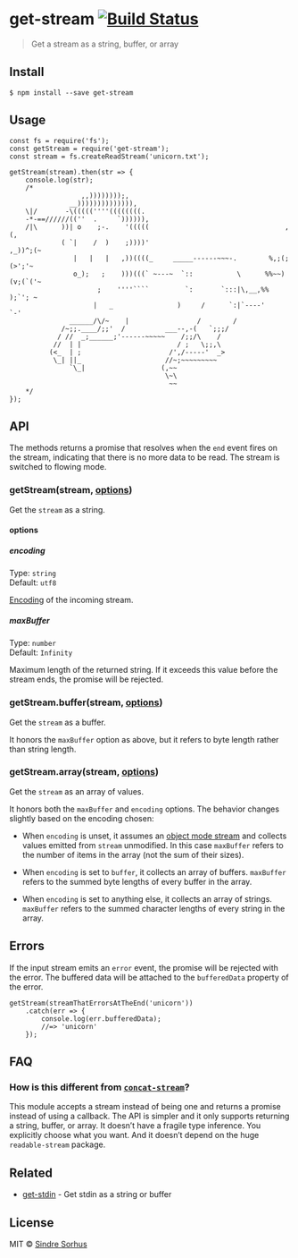 get-stream [![Build Status](https://travis-ci.org/sindresorhus/get-stream.svg?branch=master)](https://travis-ci.org/sindresorhus/get-stream)
============================================================================================================================================

> Get a stream as a string, buffer, or array

Install
-------

    $ npm install --save get-stream

Usage
-----

    const fs = require('fs');
    const getStream = require('get-stream');
    const stream = fs.createReadStream('unicorn.txt');

    getStream(stream).then(str => {
        console.log(str);
        /*
                      ,,))))))));,
                   __)))))))))))))),
        \|/       -\(((((''''((((((((.
        -*-==//////((''  .     `)))))),
        /|\      ))| o    ;-.    '(((((                                  ,(,
                 ( `|    /  )    ;))))'                               ,_))^;(~
                    |   |   |   ,))((((_     _____------~~~-.        %,;(;(>';'~
                    o_);   ;    )))(((` ~---~  `::           \      %%~~)(v;(`('~
                          ;    ''''````         `:       `:::|\,__,%%    );`'; ~
                         |   _                )     /      `:|`----'     `-'
                   ______/\/~    |                 /        /
                 /~;;.____/;;'  /          ___--,-(   `;;;/
                / //  _;______;'------~~~~~    /;;/\    /
               //  | |                        / ;   \;;,\
              (<_  | ;                      /',/-----'  _>
               \_| ||_                     //~;~~~~~~~~~
                   `\_|                   (,~~
                                           \~\
                                            ~~
        */
    });

API
---

The methods returns a promise that resolves when the `end` event fires on the stream, indicating that there is no more data to be read. The stream is switched to flowing mode.

### getStream(stream, [options](#options))

Get the `stream` as a string.

#### options

##### encoding

Type: `string`  
Default: `utf8`

[Encoding](https://nodejs.org/api/buffer.html#buffer_buffer) of the incoming stream.

##### maxBuffer

Type: `number`  
Default: `Infinity`

Maximum length of the returned string. If it exceeds this value before the stream ends, the promise will be rejected.

### getStream.buffer(stream, [options](#options))

Get the `stream` as a buffer.

It honors the `maxBuffer` option as above, but it refers to byte length rather than string length.

### getStream.array(stream, [options](#options))

Get the `stream` as an array of values.

It honors both the `maxBuffer` and `encoding` options. The behavior changes slightly based on the encoding chosen:

-   When `encoding` is unset, it assumes an [object mode stream](https://nodesource.com/blog/understanding-object-streams/) and collects values emitted from `stream` unmodified. In this case `maxBuffer` refers to the number of items in the array (not the sum of their sizes).

-   When `encoding` is set to `buffer`, it collects an array of buffers. `maxBuffer` refers to the summed byte lengths of every buffer in the array.

-   When `encoding` is set to anything else, it collects an array of strings. `maxBuffer` refers to the summed character lengths of every string in the array.

Errors
------

If the input stream emits an `error` event, the promise will be rejected with the error. The buffered data will be attached to the `bufferedData` property of the error.

    getStream(streamThatErrorsAtTheEnd('unicorn'))
        .catch(err => {
            console.log(err.bufferedData);
            //=> 'unicorn'
        });

FAQ
---

### How is this different from [`concat-stream`](https://github.com/maxogden/concat-stream)?

This module accepts a stream instead of being one and returns a promise instead of using a callback. The API is simpler and it only supports returning a string, buffer, or array. It doesn’t have a fragile type inference. You explicitly choose what you want. And it doesn’t depend on the huge `readable-stream` package.

Related
-------

-   [get-stdin](https://github.com/sindresorhus/get-stdin) - Get stdin as a string or buffer

License
-------

MIT © [Sindre Sorhus](https://sindresorhus.com)
